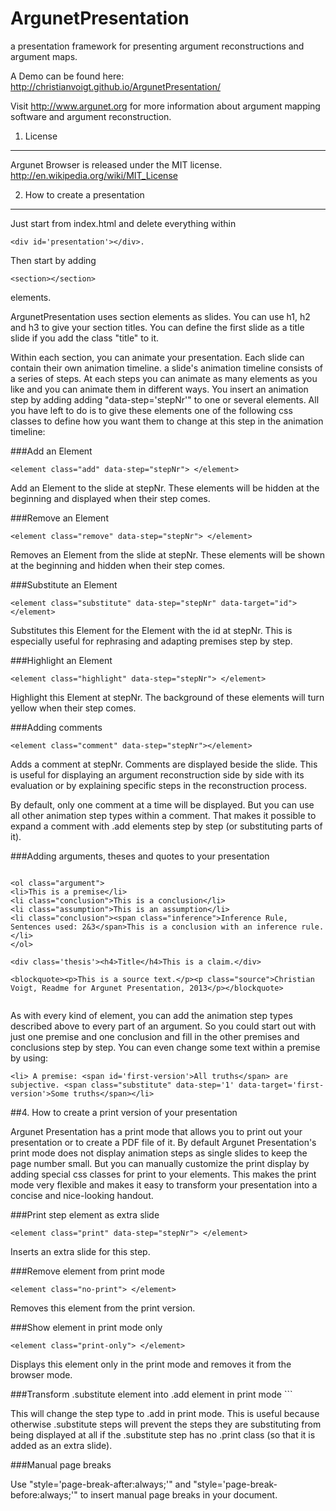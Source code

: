 ArgunetPresentation
===================

a presentation framework for presenting argument reconstructions and argument maps. 

A Demo can be found here: http://christianvoigt.github.io/ArgunetPresentation/

Visit http://www.argunet.org for more information about argument mapping software and argument reconstruction.

1. License
----------

Argunet Browser is released under the MIT license. http://en.wikipedia.org/wiki/MIT_License

2. How to create a presentation
-------------------------------

Just start from index.html and delete everything within 

    <div id='presentation'></div>. 
    
Then start by adding 

    <section></section>
    
elements.

ArgunetPresentation uses section elements as slides. You can use h1, h2 and h3 to give your section titles. You can define the first slide as a title slide if you add the class "title" to it.

Within each section, you can animate your presentation. Each slide can contain their own animation timeline. a slide's animation timeline consists of a series of steps. At each steps you can animate as many elements as you like and you can animate them in different ways. You insert an animation step by adding adding "data-step='stepNr'" to one or several elements. All you have left to do is to give these elements one of the following css classes to define how you want them to change at this step in the animation timeline:


 
###Add an Element


    <element class="add" data-step="stepNr"> </element>

Add an Element to the slide at stepNr. These elements will be hidden at the beginning and displayed when their step comes.

###Remove an Element

    <element class="remove" data-step="stepNr"> </element>
Removes an Element from the slide at stepNr. These elements will be shown at the beginning and hidden when their step comes.

###Substitute an Element

    <element class="substitute" data-step="stepNr" data-target="id"> </element>

Substitutes this Element for the Element with the id at stepNr. This is especially useful for rephrasing and adapting premises step by step.

###Highlight an Element

    <element class="highlight" data-step="stepNr"> </element>
 
Highlight this Element at stepNr. The background of these elements will turn yellow when their step comes.

###Adding comments

    <element class="comment" data-step="stepNr"></element>

Adds a comment at stepNr. Comments are displayed beside the slide. This is useful for displaying an argument reconstruction side by side with its evaluation or by explaining specific steps in the reconstruction process.

By default, only one comment at a time will be displayed. But you can use all other animation step types within a comment. That makes it possible to expand a comment with .add elements step by step (or substituting parts of it).

###Adding arguments, theses and quotes to your presentation

```

<ol class="argument">
<li>This is a premise</li>
<li class="conclusion">This is a conclusion</li>
<li class="assumption">This is an assumption</li>
<li class="conclusion"><span class="inference">Inference Rule, Sentences used: 2&3</span>This is a conclusion with an inference rule.</li>
</ol>

<div class='thesis'><h4>Title</h4>This is a claim.</div>

<blockquote><p>This is a source text.</p><p class="source">Christian Voigt, Readme for Argunet Presentation, 2013</p></blockquote>


```

As with every kind of element, you can add the animation step types described above to every part of an argument. So you could start out with just one premise and one conclusion and fill in the other premises and conclusions step by step. You can even change some text within a premise by using:

    <li> A premise: <span id='first-version'>All truths</span> are subjective. <span class="substitute" data-step='1' data-target='first-version'>Some truths</span></li>



##4. How to create a print version of your presentation

Argunet Presentation has a print mode that allows you to print out your presentation or to create a PDF file of it. By default Argunet Presentation's print mode does not display animation steps as single slides to keep the page number small. But you can manually customize the print display by adding special css classes for print to your elements. This makes the print mode very flexible and makes it easy to transform your presentation into a concise and nice-looking handout.

###Print step element as extra slide

    <element class="print" data-step="stepNr"> </element>

Inserts an extra slide for this step.

###Remove element from print mode

    <element class="no-print"> </element>
    
Removes this element from the print version.

###Show element in print mode only

    <element class="print-only"> </element>

Displays this element only in the print mode and removes it from the browser mode. </dd>

###Transform .substitute element into .add element in print mode
    <element class="substitute print-as-add"> </element> ```</dt> 

This will change the step type to .add in print mode. This is useful because otherwise .substitute steps will prevent the steps they are substituting from being displayed at all if the .substitute step has no .print class (so that it is added as an extra slide).

###Manual page breaks

Use "style='page-break-after:always;'" and "style='page-break-before:always;'" to insert manual page breaks in your document.